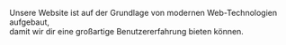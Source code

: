 Unsere Website ist auf der Grundlage von modernen Web-Technologien aufgebaut,  
damit wir dir eine großartige Benutzererfahrung bieten können.
